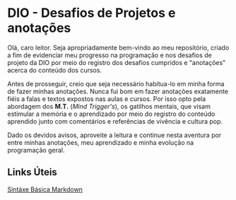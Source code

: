 # DIO - Desafios de Projetos e anotações
Olá, caro leitor. Seja apropriadamente bem-vindo ao meu  repositório, criado a fim de evidenciar meu progresso na programação e nos desafios de projeto da DIO por meio do registro dos desafios cumpridos e "anotações" acerca do conteúdo dos cursos. 

Antes de prosseguir, creio que seja necessário habitua-lo em minha forma de fazer minhas anotações. Nunca fui bom em fazer anotações exatamente fiéis a falas e textos expostos nas aulas e cursos. Por isso opto pela abordagem dos **M.T.** (*Mind Trigger's*), os gatilhos mentais, que visam estimular a memória e o aprendizado por meio do registro do conteúdo aprendido junto com comentários e referências de vivência e cultura pop.

Dado os devidos avisos, aproveite a leitura e continue nesta aventura por entre minhas anotações, meu aprendizado e minha evolução na programação geral.

## Links Úteis
[Sintáxe Básica Markdown](https://www.markdownguide.org)

